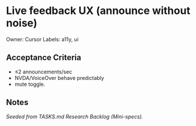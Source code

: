# Live feedback UX (announce without noise)

Owner: Cursor
Labels: a11y, ui

## Acceptance Criteria
- ≤2 announcements/sec
- NVDA/VoiceOver behave predictably
- mute toggle.

## Notes
_Seeded from TASKS.md Research Backlog (Mini-specs)._